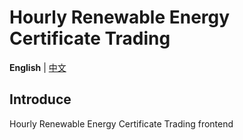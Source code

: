 <h1>Hourly Renewable Energy Certificate Trading</h1>

**English** | [中文](./README.md)

## Introduce

Hourly Renewable Energy Certificate Trading frontend